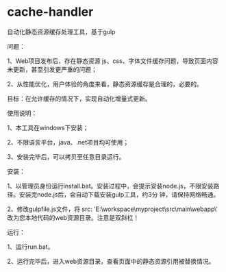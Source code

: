 # cache-handler
自动化静态资源缓存处理工具，基于gulp

问题：

1、Web项目发布后，存在静态资源 js、css、字体文件缓存问题，导致页面内容未更新，甚至引发更严重的问题；

2、从性能优化，用户体验的角度来看，静态资源缓存是合理的，必要的。

目标：在允许缓存的情况下，实现自动化增量式更新。

使用说明：

1、本工具在windows下安装；

2、不限语言平台，java、.net项目均可使用；

3、安装完毕后，可以拷贝至任意目录运行。

安装：

1、以管理员身份运行install.bat。安装过程中，会提示安装node.js，不限安装路径。安装完node.js后，会自动下载安装gulp工具，约3分
钟，请保持网络畅通。

2、修改gulpfile.js文件，将 src: 'E:\\workspace\\myproject\\src\\main\\webapp\\' 改为您本地代码的web资源目录。注意是双斜杠！

运行：

1、运行run.bat。

2、运行完毕后，进入web资源目录，查看页面中的静态资源引用被替换情况。
